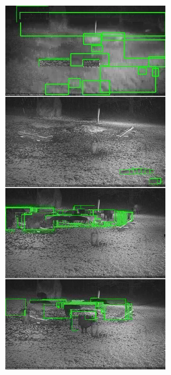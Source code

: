 ![20201128-175700-180704](in2/20201128/20201128-175700-180704_0_.jpg)
![20201128-180710-181715](in2/20201128/20201128-180710-181715_0_.jpg)
![20201128-203936-204942](in2/20201128/20201128-203936-204942_0_.jpg)
![20201128-204948-205952](in2/20201128/20201128-204948-205952_0_.jpg)
